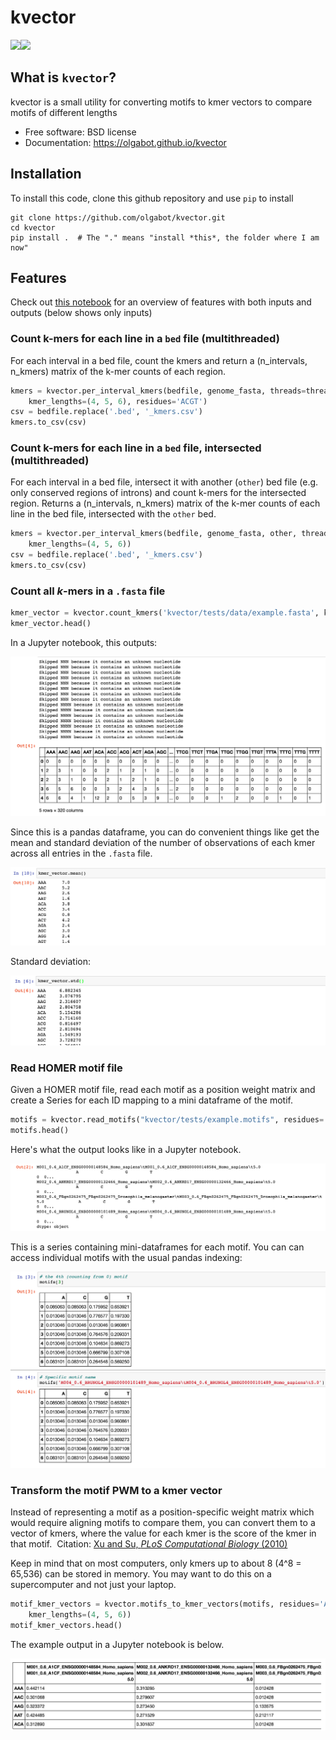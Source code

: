 # kvector

[![](https://img.shields.io/travis/olgabot/kvector.svg)](https://travis-ci.org/olgabot/kvector)[![](https://img.shields.io/pypi/v/kvector.svg)](https://pypi.python.org/pypi/kvector)

## What is `kvector`?

kvector is a small utility for converting motifs to kmer vectors to compare motifs of different lengths

* Free software: BSD license
* Documentation: https://olgabot.github.io/kvector

## Installation

To install this code, clone this github repository and use `pip` to install

    git clone https://github.com/olgabot/kvector.git
    cd kvector
    pip install .  # The "." means "install *this*, the folder where I am now"


## Features

Check out [this notebook](https://github.com/olgabot/kvector/blob/master/overview.ipynb)
for an overview of features with both inputs and outputs (below shows only inputs)

### Count k-mers for each line in a `bed` file (multithreaded)

For each interval in a bed file, count the kmers and return a
(n_intervals, n_kmers) matrix of the k-mer counts of each region.

```python
kmers = kvector.per_interval_kmers(bedfile, genome_fasta, threads=threads,
    kmer_lengths=(4, 5, 6), residues='ACGT')
csv = bedfile.replace('.bed', '_kmers.csv')
kmers.to_csv(csv)
```

### Count k-mers for each line in a `bed` file, intersected (multithreaded)

For each interval in a bed file, intersect it with another (`other`) bed file (e.g. only
conserved regions of introns) and count k-mers for the intersected region. Returns
a (n_intervals, n_kmers) matrix of the k-mer counts of each line in the bed file,
intersected with the `other` bed.

```python
kmers = kvector.per_interval_kmers(bedfile, genome_fasta, other, threads=threads,
    kmer_lengths=(4, 5, 6))
csv = bedfile.replace('.bed', '_kmers.csv')
kmers.to_csv(csv)
```

### Count all *k*-mers in a `.fasta` file

```python
kmer_vector = kvector.count_kmers('kvector/tests/data/example.fasta', kmer_lengths=(3, 4))
kmer_vector.head()
```

In a Jupyter notebook, this outputs:

![Output of reading kmers from a fasta file as a pandas dataframe](images/kmer_vector_dataframe.png)


Since this is a pandas dataframe, you can do convenient things like get
the mean and standard deviation of the number of observations of each kmer across all
entries in the `.fasta` file.

![Pandas series showing the mean number of observations of each k-mer](images/kmer_vector_mean.png)

Standard deviation:

![Pandas series showing the standard deviation of the number of observations of each k-mer](images/kmer_vector_std.png)


### Read HOMER motif file

Given a HOMER motif file, read each motif as a position weight matrix
and create a Series for each ID mapping to a mini dataframe of the motif.

```python
motifs = kvector.read_motifs("kvector/tests/example.motifs", residues='ACGT')
motifs.head()
```

Here's what the output looks like in a Jupyter notebook.

![Pandas series of each motif](images/motifs_series.png)

This is a series containing mini-dataframes for each motif. You can can
access individual motifs with the usual pandas indexing:

![Indexing the motifs series with pandas indexing](images/motifs_series_indexing.png)


### Transform the motif PWM to a kmer vector

Instead of representing a motif as a position-specific weight matrix which
would require aligning motifs to compare them, you can convert them to a vector
of kmers, where the value for each kmer is the score of the kmer in that motif.
​ Citation:
[Xu and Su, _PLoS Computational Biology_ (2010)](http://journals.plos.org/plosone/article?id=10.1371/journal.pone.0008797)

Keep in mind that on most computers, only kmers up to about 8 (4^8 = 65,536)
can be stored in memory. You may want to do this on a supercomputer and not
just your laptop.

```python
motif_kmer_vectors = kvector.motifs_to_kmer_vectors(motifs, residues='ACGT',
    kmer_lengths=(4, 5, 6))
motif_kmer_vectors.head()
```

The example output in a Jupyter notebook is below.

![Motifs as K-mer vectors](images/motifs_as_kmer_vectors.png)

